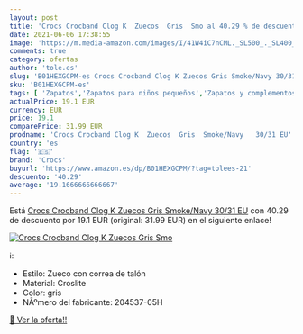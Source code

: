 ```yaml
---
layout: post
title: 'Crocs Crocband Clog K  Zuecos  Gris  Smo al 40.29 % de descuento'
date: 2021-06-06 17:38:55
image: 'https://m.media-amazon.com/images/I/41W4iC7nCML._SL500_._SL400_.jpg'
comments: true
category: ofertas
author: 'tole.es'
slug: 'B01HEXGCPM-es Crocs Crocband Clog K Zuecos Gris Smoke/Navy 30/31 EU'
sku: 'B01HEXGCPM-es'
tags: [ 'Zapatos','Zapatos para niños pequeños','Zapatos y complementos','Zuecos y mules para niño','crocs','zuecos', ]
actualPrice: 19.1 EUR
currency: EUR
price: 19.1
comparePrice: 31.99 EUR
prodname: 'Crocs Crocband Clog K  Zuecos  Gris  Smoke/Navy   30/31 EU'
country: 'es'
flag: '🇪🇸'
brand: 'Crocs'
buyurl: 'https://www.amazon.es/dp/B01HEXGCPM/?tag=tolees-21'
descuento: '40.29'
average: '19.1666666666667'
---
```


Está [Crocs Crocband Clog K  Zuecos  Gris  Smoke/Navy   30/31 EU](https://www.amazon.es/dp/B01HEXGCPM/?tag=tolees-21) con 40.29 de descuento por 19.1 EUR (original: 31.99 EUR) en el siguiente enlace!

[![Crocs Crocband Clog K  Zuecos  Gris  Smo](https://m.media-amazon.com/images/I/41W4iC7nCML._SL500_._SL400_.jpg)](https://www.amazon.es/dp/B01HEXGCPM/?tag=tolees-21)

ℹ️:

- Estilo: Zueco con correa de talón
- Material: Croslite
- Color: gris
- NÃºmero del fabricante: 204537-05H

[🛒 Ver la oferta!!](https://www.amazon.es/dp/B01HEXGCPM/?tag=tolees-21)

